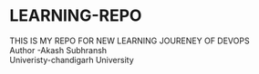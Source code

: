 # LEARNING-REPO
THIS IS MY REPO FOR NEW LEARNING JOURENEY  OF  DEVOPS 
<br>
Author -Akash Subhransh
<br>
Univeristy-chandigarh University
